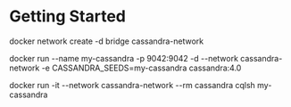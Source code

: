 # Getting Started

docker network create -d bridge cassandra-network

docker run --name my-cassandra -p 9042:9042 -d --network cassandra-network -e CASSANDRA_SEEDS=my-cassandra cassandra:4.0

docker run -it --network cassandra-network --rm cassandra cqlsh my-cassandra

